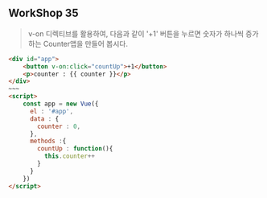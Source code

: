 ## WorkShop 35

> v-on 디렉티브를 활용하여, 다음과 같이 '+1' 버튼을 누르면 숫자가 하나씩 증가하는 Counter앱을 만들어 봅시다.

```html
<div id="app">
    <button v-on:click="countUp">+1</button>
    <p>counter : {{ counter }}</p>
</div>
~~~
<script>
    const app = new Vue({
      el : '#app',
      data : {
        counter : 0,
      },
      methods :{
        countUp : function(){
          this.counter++
        }
      }
    })
</script>
```

